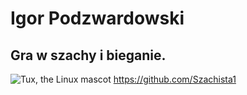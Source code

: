 # Igor Podzwardowski
## Gra w szachy i bieganie.
![Tux, the Linux mascot](https://media.os.fressnapf.com/cms/2020/12/Ratgeber-Katze-Gesundheit_Revier__1200x527.jpg?t=cmsimg_920)
https://github.com/Szachista1
